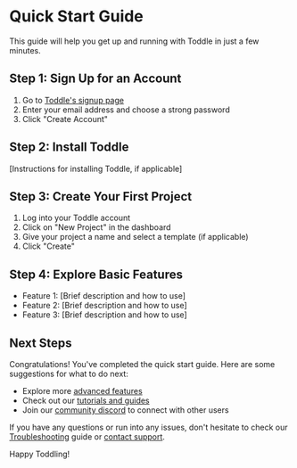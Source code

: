 # Quick Start Guide

This guide will help you get up and running with Toddle in just a few minutes.

## Step 1: Sign Up for an Account

1. Go to [Toddle's signup page](https://toddle.dev/signup)
2. Enter your email address and choose a strong password
3. Click "Create Account"

## Step 2: Install Toddle

[Instructions for installing Toddle, if applicable]

## Step 3: Create Your First Project

1. Log into your Toddle account
2. Click on "New Project" in the dashboard
3. Give your project a name and select a template (if applicable)
4. Click "Create"

## Step 4: Explore Basic Features

- Feature 1: [Brief description and how to use]
- Feature 2: [Brief description and how to use]
- Feature 3: [Brief description and how to use]

## Next Steps

Congratulations! You've completed the quick start guide. Here are some suggestions for what to do next:

- Explore more [advanced features](../features/index.md)
- Check out our [tutorials and guides](../tutorials/index.md)
- Join our [community discord](https://discord.com/invite/svBKYZf3UR) to connect with other users

If you have any questions or run into any issues, don't hesitate to check our [Troubleshooting](../troubleshooting/index.md) guide or [contact support](mailto:andreas@toddle.dev).

Happy Toddling!
